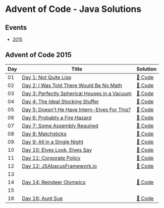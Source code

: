 # Advent of Code - Java Solutions

## Events

- [2015](#advent-of-code-2015)

## Advent of Code 2015

| Day | Title                                                                                | Solution                                                     |
|-----|--------------------------------------------------------------------------------------|--------------------------------------------------------------|
| 01  | [Day 1: Not Quite Lisp](https://adventofcode.com/2015/day/1)                         | [🔗 Code](./src/main/java/com/arshshaikh/aoc/y2015/D01.java) |
| 02  | [Day 2: I Was Told There Would Be No Math](https://adventofcode.com/2015/day/2)      | [🔗 Code](./src/main/java/com/arshshaikh/aoc/y2015/D02.java) |
| 03  | [Day 3: Perfectly Spherical Houses in a Vacuum](https://adventofcode.com/2015/day/3) | [🔗 Code](./src/main/java/com/arshshaikh/aoc/y2015/D03.java) |
| 04  | [Day 4: The Ideal Stocking Stuffer](https://adventofcode.com/2015/day/4)             | [🔗 Code](./src/main/java/com/arshshaikh/aoc/y2015/D04.java) |
| 05  | [Day 5: Doesn't He Have Intern-Elves For This?](https://adventofcode.com/2015/day/5) | [🔗 Code](./src/main/java/com/arshshaikh/aoc/y2015/D05.java) |
| 06  | [Day 6: Probably a Fire Hazard](https://adventofcode.com/2015/day/6)                 | [🔗 Code](./src/main/java/com/arshshaikh/aoc/y2015/D06.java) |
| 07  | [Day 7: Some Assembly Required](https://adventofcode.com/2015/day/7)                 | [🔗 Code](./src/main/java/com/arshshaikh/aoc/y2015/D07.java) |
| 08  | [Day 8: Matchsticks](https://adventofcode.com/2015/day/8)                            | [🔗 Code](./src/main/java/com/arshshaikh/aoc/y2015/D08.java) |
| 09  | [Day 9: All in a Single Night](https://adventofcode.com/2015/day/9)                  | [🔗 Code](./src/main/java/com/arshshaikh/aoc/y2015/D09.java) |
| 10  | [Day 10: Elves Look, Elves Say](https://adventofcode.com/2015/day/10)                | [🔗 Code](./src/main/java/com/arshshaikh/aoc/y2015/D10.java) |
| 11  | [Day 11: Corporate Policy](https://adventofcode.com/2015/day/11)                     | [🔗 Code](./src/main/java/com/arshshaikh/aoc/y2015/D11.java) |
| 12  | [Day 12: JSAbacusFramework.io](https://adventofcode.com/2015/day/12)                 | [🔗 Code](./src/main/java/com/arshshaikh/aoc/y2015/D12.java) |
| 13  |                                                                                      |                                                              |
| 14  | [Day 14: Reindeer Olympics](https://adventofcode.com/2015/day/14)                    | [🔗 Code](./src/main/java/com/arshshaikh/aoc/y2015/D14.java) |
| 15  |                                                                                      |                                                              |
| 16  | [Day 16: Aunt Sue](https://adventofcode.com/2015/day/16)                             | [🔗 Code](./src/main/java/com/arshshaikh/aoc/y2015/D16.java) |

